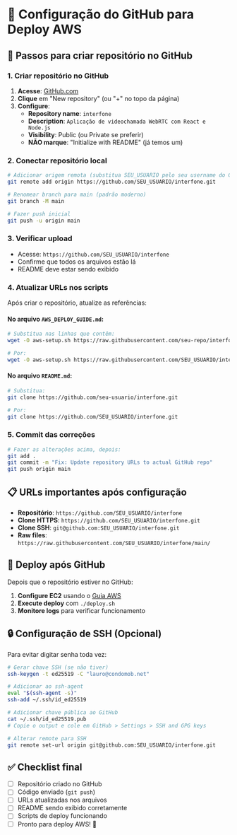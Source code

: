 # 📂 Configuração do GitHub para Deploy AWS

## 🚀 Passos para criar repositório no GitHub

### 1. Criar repositório no GitHub

1. **Acesse**: [GitHub.com](https://github.com)
2. **Clique** em "New repository" (ou "+" no topo da página)
3. **Configure**:
   - **Repository name**: `interfone`
   - **Description**: `Aplicação de videochamada WebRTC com React e Node.js`
   - **Visibility**: Public (ou Private se preferir)
   - **NÃO marque**: "Initialize with README" (já temos um)

### 2. Conectar repositório local

```bash
# Adicionar origem remota (substitua SEU_USUARIO pelo seu username do GitHub)
git remote add origin https://github.com/SEU_USUARIO/interfone.git

# Renomear branch para main (padrão moderno)
git branch -M main

# Fazer push inicial
git push -u origin main
```

### 3. Verificar upload

- Acesse: `https://github.com/SEU_USUARIO/interfone`
- Confirme que todos os arquivos estão lá
- README deve estar sendo exibido

### 4. Atualizar URLs nos scripts

Após criar o repositório, atualize as referências:

#### No arquivo `AWS_DEPLOY_GUIDE.md`:
```bash
# Substitua nas linhas que contêm:
wget -O aws-setup.sh https://raw.githubusercontent.com/seu-repo/interfone/main/aws-setup.sh

# Por:
wget -O aws-setup.sh https://raw.githubusercontent.com/SEU_USUARIO/interfone/main/aws-setup.sh
```

#### No arquivo `README.md`:
```bash
# Substitua:
git clone https://github.com/seu-usuario/interfone.git

# Por:
git clone https://github.com/SEU_USUARIO/interfone.git
```

### 5. Commit das correções

```bash
# Fazer as alterações acima, depois:
git add .
git commit -m "Fix: Update repository URLs to actual GitHub repo"
git push origin main
```

## 📋 URLs importantes após configuração

- **Repositório**: `https://github.com/SEU_USUARIO/interfone`
- **Clone HTTPS**: `https://github.com/SEU_USUARIO/interfone.git`
- **Clone SSH**: `git@github.com:SEU_USUARIO/interfone.git`
- **Raw files**: `https://raw.githubusercontent.com/SEU_USUARIO/interfone/main/`

## 🔧 Deploy após GitHub

Depois que o repositório estiver no GitHub:

1. **Configure EC2** usando o [Guia AWS](AWS_DEPLOY_GUIDE.md)
2. **Execute deploy** com `./deploy.sh`
3. **Monitore logs** para verificar funcionamento

## 🔒 Configuração de SSH (Opcional)

Para evitar digitar senha toda vez:

```bash
# Gerar chave SSH (se não tiver)
ssh-keygen -t ed25519 -C "lauro@condomob.net"

# Adicionar ao ssh-agent
eval "$(ssh-agent -s)"
ssh-add ~/.ssh/id_ed25519

# Adicionar chave pública ao GitHub
cat ~/.ssh/id_ed25519.pub
# Copie o output e cole em GitHub > Settings > SSH and GPG keys

# Alterar remote para SSH
git remote set-url origin git@github.com:SEU_USUARIO/interfone.git
```

## ✅ Checklist final

- [ ] Repositório criado no GitHub
- [ ] Código enviado (`git push`)
- [ ] URLs atualizadas nos arquivos
- [ ] README sendo exibido corretamente
- [ ] Scripts de deploy funcionando
- [ ] Pronto para deploy AWS! 🚀 